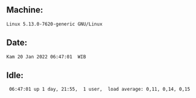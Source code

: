 ## Machine:
```
Linux 5.13.0-7620-generic GNU/Linux
```
## Date:
```
Kam 20 Jan 2022 06:47:01  WIB
```
## Idle:
```
 06:47:01 up 1 day, 21:55,  1 user,  load average: 0,11, 0,14, 0,15
```
